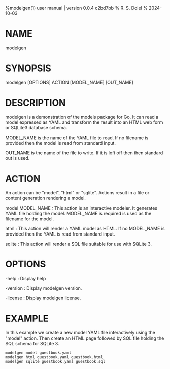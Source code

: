 %modelgen(1) user manual | version 0.0.4 c2bd7bb
% R. S. Doiel
% 2024-10-03

# NAME

modelgen 

# SYNOPSIS

modelgen [OPTIONS] ACTION [MODEL_NAME] [OUT_NAME]

# DESCRIPTION

modelgen is a demonstration of the models package for Go.  It can read
a model expressed as YAML and transform the result into an HTML web form
or SQLite3 database schema.

MODEL_NAME is the name of the YAML file to read. If no filename is provided
then the model is read from standard input.

OUT_NAME is the name of the file to write. If it is loft off then
then standard out is used.

# ACTION

An action can be "model", "html" or "sqlite". Actions result in a file or
content generation rendering a model.

model MODEL_NAME
: This action is an interactive modeler. It generates YAML file holding
the model.  MODEL_NAME is required is used as the filename for the model.

html
: This action will render a YAML model as HTML. If no MODEL_NAME is provided
then the YAML is read from standard input.

sqlite
: This action will render a SQL file suitable for use with SQLite 3.

# OPTIONS

-help
: Display help

-version
: Display modelgen version.

-license
: Display modelgen license.

# EXAMPLE

In this example we create a new model YAML file interactively using
the "model" action. Then create an HTML page followed by SQL file
holding the SQL schema for SQLite 3.

~~~
modelgen model guestbook.yaml
modelgen html guestbook.yaml guestbook.html
modelgen sqlite guestbook.yaml guestbook.sql
~~~


